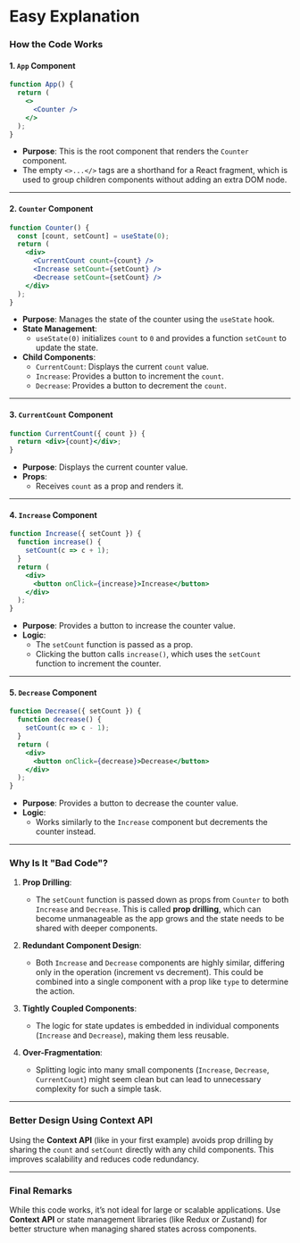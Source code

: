 # Easy Explanation

### **How the Code Works**

#### 1. **`App` Component**

```jsx
function App() {
  return (
    <>
      <Counter />
    </>
  );
}
```

- **Purpose**: This is the root component that renders the `Counter` component.
- The empty `<>...</>` tags are a shorthand for a React fragment, which is used to group children components without adding an extra DOM node.

---

#### 2. **`Counter` Component**

```jsx
function Counter() {
  const [count, setCount] = useState(0);
  return (
    <div>
      <CurrentCount count={count} />
      <Increase setCount={setCount} />
      <Decrease setCount={setCount} />
    </div>
  );
}
```

- **Purpose**: Manages the state of the counter using the `useState` hook.
- **State Management**: 
  - `useState(0)` initializes `count` to `0` and provides a function `setCount` to update the state.
- **Child Components**:
  - `CurrentCount`: Displays the current `count` value.
  - `Increase`: Provides a button to increment the `count`.
  - `Decrease`: Provides a button to decrement the `count`.

---

#### 3. **`CurrentCount` Component**

```jsx
function CurrentCount({ count }) {
  return <div>{count}</div>;
}
```

- **Purpose**: Displays the current counter value.
- **Props**:
  - Receives `count` as a prop and renders it.

---

#### 4. **`Increase` Component**

```jsx
function Increase({ setCount }) {
  function increase() {
    setCount(c => c + 1);
  }
  return (
    <div>
      <button onClick={increase}>Increase</button>
    </div>
  );
}
```

- **Purpose**: Provides a button to increase the counter value.
- **Logic**:
  - The `setCount` function is passed as a prop.
  - Clicking the button calls `increase()`, which uses the `setCount` function to increment the counter.

---

#### 5. **`Decrease` Component**

```jsx
function Decrease({ setCount }) {
  function decrease() {
    setCount(c => c - 1);
  }
  return (
    <div>
      <button onClick={decrease}>Decrease</button>
    </div>
  );
}
```

- **Purpose**: Provides a button to decrease the counter value.
- **Logic**:
  - Works similarly to the `Increase` component but decrements the counter instead.

---

### **Why Is It "Bad Code"?**

1. **Prop Drilling**:
   - The `setCount` function is passed down as props from `Counter` to both `Increase` and `Decrease`. This is called **prop drilling**, which can become unmanageable as the app grows and the state needs to be shared with deeper components.

2. **Redundant Component Design**:
   - Both `Increase` and `Decrease` components are highly similar, differing only in the operation (increment vs decrement). This could be combined into a single component with a prop like `type` to determine the action.

3. **Tightly Coupled Components**:
   - The logic for state updates is embedded in individual components (`Increase` and `Decrease`), making them less reusable.

4. **Over-Fragmentation**:
   - Splitting logic into many small components (`Increase`, `Decrease`, `CurrentCount`) might seem clean but can lead to unnecessary complexity for such a simple task.

---

### **Better Design Using Context API**

Using the **Context API** (like in your first example) avoids prop drilling by sharing the `count` and `setCount` directly with any child components. This improves scalability and reduces code redundancy. 

---

### **Final Remarks**
While this code works, it’s not ideal for large or scalable applications. Use **Context API** or state management libraries (like Redux or Zustand) for better structure when managing shared states across components.